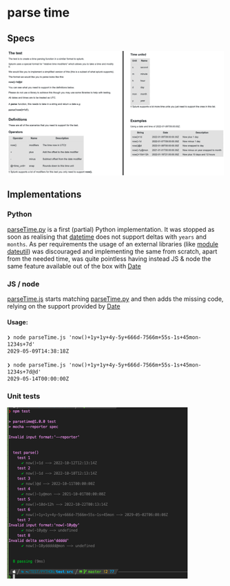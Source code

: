 # parse time

## Specs

![Specs](https://github.com/sbasile-ch/parse_time/blob/master/specs/specs.png "Specs")

## Implementations

### Python
[parseTime.py](https://github.com/sbasile-ch/parse_time/blob/master/parseTime.py) is a first (partial) Python implementation. It was stopped as soon as realising that [datetime](https://docs.python.org/3/library/datetime.html) does not support deltas with `years` and `months`. As per  requirements the usage of an external libraries (like [module dateutil](https://github.com/dateutil/dateutil/blob/master/src/dateutil/relativedelta.py)) was discouraged and implementing the same from scratch, apart from the needed time, was quite pointless having instead JS & node the same feature available out of the box with [Date](https://developer.mozilla.org/en-US/docs/Web/JavaScript/Reference/Global_Objects/Date)

### JS / node
[parseTime.js](https://github.com/sbasile-ch/parse_time/blob/master/src/parseTime.js) starts matching [parseTime.py](https://github.com/sbasile-ch/parse_time/blob/master/parseTime.py) and then adds the missing code, relying on the support provided by [Date](https://developer.mozilla.org/en-US/docs/Web/JavaScript/Reference/Global_Objects/Date)

#### Usage:
```
❯ node parseTime.js 'now()+1y+1y+4y-5y+666d-7566m+55s-1s+45mon-1234s+7d'
2029-05-09T14:38:18Z

❯ node parseTime.js 'now()+1y+1y+4y-5y+666d-7566m+55s-1s+45mon-1234s+7d@d'
2029-05-14T00:00:00Z
```

### Unit tests
![Unit tests](https://github.com/sbasile-ch/parse_time/blob/master/specs/unit_tests.png "Unit tests")
